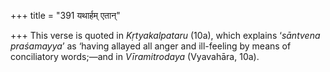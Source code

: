 +++
title = "391 यथार्हम् एतान्"

+++
This verse is quoted in *Kṛtyakalpataru* (10a), which explains
‘*sāntvena praśamayya*’ as ‘having allayed all anger and ill-feeling by
means of conciliatory words;—and in *Vīramitrodaya* (Vyavahāra, 10a).
